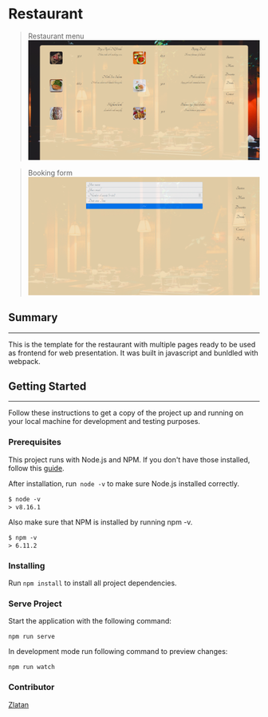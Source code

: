 # Restaurant 

> Restaurant menu
![Menu](./src/img/ReStAuRaNt.png)

> Booking form
![Booking](./src/img/booking.png)
## Summary
<hr>

This is the template for the restaurant with multiple pages ready to be used as frontend for web presentation. It was built in javascript and bunldled with webpack.

## Getting Started
<hr>
Follow these instructions to get a copy of the project up and running on your local machine for development and testing purposes.

### Prerequisites

This project runs with Node.js and NPM. If you don't have those installed, follow this [guide](https://docs.npmjs.com/downloading-and-installing-node-js-and-npm).

After installation, run` node -v` to make sure Node.js installed correctly.

``` 
$ node -v
> v8.16.1
```
Also make sure that NPM is installed by running npm -v.
```
$ npm -v
> 6.11.2
```
### Installing

Run `npm install` to install all project dependencies.

### Serve Project

Start the application with the following command:

```
npm run serve
```

In development mode run following command to preview changes:

```
npm run watch
```

### Contributor

[Zlatan](https://github.com/zlayabekrija)
